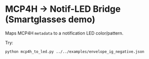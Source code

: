 # MCP4H → Notif-LED Bridge (Smartglasses demo)

Maps MCP4H `metadata` to a notification LED color/pattern.

Try:
```bash
python mcp4h_to_led.py ../../examples/envelope_ig_negative.json
```
